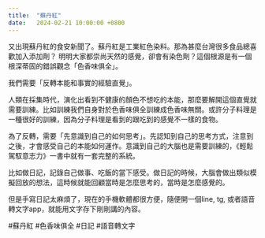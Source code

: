 ```yaml
---
title:  "蘇丹紅"
date:   2024-02-21 10:00:00 +0800
---
```


又出現蘇丹紅的食安新聞了。蘇丹紅是工業紅色染料。那為甚麼台灣很多食品總喜歡加入添加劑？ 明明大家都崇尚天然的感覺，卻會有染色劑？這個根源是有一個根深蒂固的錯誤觀念「色香味俱全」。

我們需要「反轉本能和事實的經驗直覺」。

人類在採集時代，演化出看到不健康的顏色不想吃的本能，那麼要解開這個直覺就需要訓練。比如訓練我們自身對於色香味俱全訓練成色香味無關。或許分子料理是一種很好的訓練，因為分子料理是看到的跟吃到的感覺不一樣的食物。

為了反轉，需要「先意識到自己的如何思考」。先認知到自己的思考方式，注意到之後，才會感受自己的本能如何運作。意識到自己的大腦也是需要訓練的，《輕鬆駕馭意志力》一書中就有一套完整的系統。

比如做日記，記錄自己做事、吃飯的當下感受。做日記的時候，大腦會做出類似模擬回放的想法，這時候就能回顧當時是怎麼思考的，當時是怎麼感覺的。

但是手寫日記太麻煩了，現在的手機軟體都很方便，隨便開一個line, tg, 或者語音轉文字app，就能用文字存下剛剛講的內容。

#蘇丹紅 #色香味俱全 #日記 #語音轉文字

